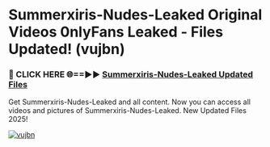 # Summerxiris-Nudes-Leaked Original Videos 0nlyFans Leaked - Files Updated! (vujbn)

<h3>🔴 CLICK HERE 🌐==►► <a href="https://tinyurl.com/4mcuefdz" rel="nofollow">Summerxiris-Nudes-Leaked Updated Files</a></h3>

Get Summerxiris-Nudes-Leaked and all content. Now you can access all videos and pictures of Summerxiris-Nudes-Leaked. New Updated Files 2025!

[![vujbn](https://i.imgur.com/StAQSOY.gif)](https://tinyurl.com/4mcuefdz)
